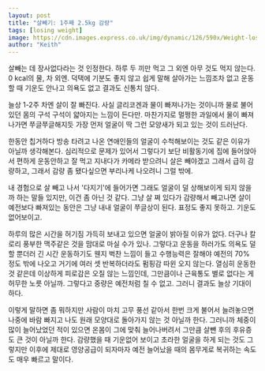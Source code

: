 ```yaml
---
layout: post
title: "살빼기: 1주째 2.5kg 감량"
tags: [losing weight]
image: https://cdn.images.express.co.uk/img/dynamic/126/590x/Weight-loss-A-simple-free-trick-to-losing-weight-has-come-to-light-1149942.jpg?r=1562407079180
author: "Keith"
---
```


살빼는 데 장사없다라는 것 인정한다. 하루 두 끼만 먹고 그 외엔 아무 것도 먹지 않는다. 0 kcal의 물, 차 외엔. 덕택에 기분도 좋지 않고 쉽게 말해 살아가는 느낌조차 없고 운동할 때 기운도 안나고 의욕도 없고 결과도 신통치 않다. 

늘상 1-2주 차엔 살이 잘 빠진다. 사실 글리코겐과 물이 빠져나가는 것이니까 물로 불어있던 몸의 구석 구석이 얇아지는 느낌이 든다만. 마찬가지로 멀쩡한 과일에서 물이 빠져나가면 쭈글쭈글해지듯 가장 먼저 얼굴이 딱 그런 모양새가 되고 있는 것이 드러난다.

한동안 칩거하다 방송 타려고 나온 연애인들의 얼굴이 수척해보이는 것도 같은 이유가 아닐까 생각해본다. 심리적으로 문제가 있어서 그렇다기 보단 비활동기에 집에 들어앉아서 편하게 운동안하고 잘 먹고 지내다가 카메라 받으려니 살은 빼야겠고 그래서 급히 감량하고, 그래서 감량 좀 됐다싶으면 부리나케 나오려니 그럴 밖에.

내 경험으로 살 빼고 나서 '다지기'에 들어가면 그래도 얼굴이 덜 상해보이게 되지 않을까 하는 말들 있지만, 이건 좀 아닌 것 같다. 그냥 살 쪄 있다가 감량해서 빼고나면 살이 예전보다 빠져있는 동안은 그냥 내내 얼굴이 쭈글상이 된다. 표정도 좋지 못하고. 기운도 없어보이고.

하루의 많은 시간을 허기짐 가득히 보내고 있으면 얼굴이 밝아질 이유가 없다. 더구나 칼로리 풍부한 맥주같은 것을 맘대로 마실 수가 있나. 그렇다고 운동을 하러가도 의욕도 덜할 뿐더러 긴 시간 운동하기도 웬지 벅찬 느낌이 들고 수행능력은 잘해야 예전의 70% 정도 밖에 나오고 거기에 여러 셋 반복하더라도 펌핑감 따윈 오지 않는다. 열심히 운동한 것 같은데 이상하게 피로감은 오질 않는 느낌인데, 그만큼이나 근육통도 별로 없다는 게 허무한 노릇 아닐까. 그렇다고 중량은 예전처럼 칠 수 없고. 그러니 결과도 늘상 기대이하다.

이렇게 말하면 좀 뭐하지만 사람이 마치 고무 풍선 같아서 한번 크게 불어서 늘려놓으면 나중에 바람 빠지고 나도 원래 모양대로 돌아가지 않는 것 아닐까 한다. 그러니까 체중이 많이 늘어났었던 적이 있으면 온몸이 그에 맞춰 늘어나버려서 그만큼 살뺀 후의 후유증도 큰 것이 아닐까 한다. 감량했을 때 기운없어 보이고 초라한 얼굴을 하게 되는 것도 그렇지만 이후에 제대로 영양공급이 되자마자 예전 늘어났을 때의 몸무게로 복귀하는 속도도 매우 빠르고 말이다.
